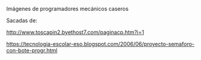 Imágenes de programadores mecánicos caseros

Sacadas de:

http://www.toscapin2.byethost7.com/paginacp.htm?i=1

https://tecnologia-escolar-eso.blogspot.com/2006/06/proyecto-semaforo-con-bote-progr.html
